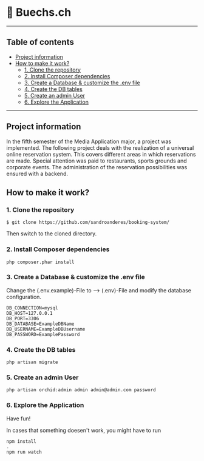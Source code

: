 # 🚀 Buechs.ch
 
---
 ## Table of contents

* [Project information](#project-information)
* [How to make it work?](#how-to-make-it-work?)
    * [1. Clone the repository](#1.-Clone-the-repository)
    * [2. Install Composer dependencies](#2.-Install-Composer-dependencies)
    * [3. Create a Database & customize the .env file](#3.-Create-a-Database-&-customize-the-.env-file)
    * [4. Create the DB tables](#4.-Create-the-DB-tables)
    * [5. Create an admin User](#5.-Create-an-admin-User)
    * [6. Explore the Application](#6.-Explore-the-Application)
---

## Project information
In the fifth semester of the Media Application major, a project was implemented. The following project deals with the realization of a universal online reservation system. This covers different areas in which reservations are made. Special attention was paid to restaurants, sports grounds and corporate events.
The administration of the reservation possibilities was ensured with a backend.

## How to make it work?
### 1. Clone the repository
```
$ git clone https://github.com/sandroanderes/booking-system/
```
Then switch to the cloned directory.

### 2. Install Composer dependencies
```
php composer.phar install
```

### 3. Create a Database & customize the .env file
Change the (.env.example)-File to --> (.env)-File and modify the database configuration.

```
DB_CONNECTION=mysql
DB_HOST=127.0.0.1
DB_PORT=3306
DB_DATABASE=ExampleDBName
DB_USERNAME=ExampleDBUsername
DB_PASSWORD=ExamplePassword
```

### 4. Create the DB tables
```
php artisan migrate
```

### 5. Create an admin User
```
php artisan orchid:admin admin admin@admin.com password
```

### 6. Explore the Application
Have fun!

In cases that something doesen't work, you might have to run 
```
npm install
.
npm run watch
```
